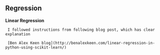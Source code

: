 ## Regression

   **Linear Regression**

     I followed instructions from following blog post, which has clear explanation
     
     [Ben Alex Keen blog](http://benalexkeen.com/linear-regression-in-python-using-scikit-learn/)
